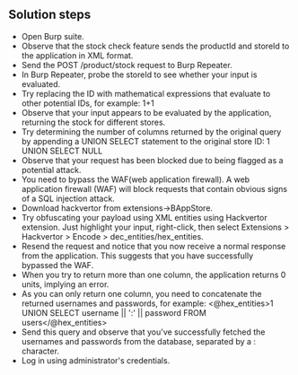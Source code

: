## Solution steps

- Open Burp suite.
- Observe that the stock check feature sends the productId and storeId to the application in XML format.
- Send the POST /product/stock request to Burp Repeater.
- In Burp Repeater, probe the storeId to see whether your input is evaluated.
- Try replacing the ID with mathematical expressions that evaluate to other potential IDs, for example: <storeId>1+1</storeId>
- Observe that your input appears to be evaluated by the application, returning the stock for different stores.
- Try determining the number of columns returned by the original query by appending a UNION SELECT statement to the original store ID: <storeId>1 UNION SELECT NULL</storeId>
- Observe that your request has been blocked due to being flagged as a potential attack.
- You need to bypass the WAF(web application firewall). A web application firewall (WAF) will block requests that contain obvious signs of a SQL injection attack.
- Download hackvertor from extensions->BAppStore.
- Try obfuscating your payload using XML entities using Hackvertor extension. Just highlight your input, right-click, then select Extensions > Hackvertor > Encode > dec_entities/hex_entities.
- Resend the request and notice that you now receive a normal response from the application. This suggests that you have successfully bypassed the WAF.
- When you try to return more than one column, the application returns 0 units, implying an error.
- As you can only return one column, you need to concatenate the returned usernames and passwords, for example: <storeId><@hex_entities>1 UNION SELECT username || ':' || password FROM users</@hex_entities></storeId>
- Send this query and observe that you've successfully fetched the usernames and passwords from the database, separated by a : character.
- Log in using administrator's credentials.
